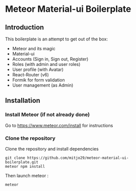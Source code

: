 # Meteor Material-ui Boilerplate
## Introduction
This boilerplate is an attempt to get out of the box:
- Meteor and its magic
- Material-ui
- Accounts (Sign in, Sign out, Register)
- Roles (with admin and user roles)
- User profile (with Avatar)
- React-Router (v6)
- Formik for form validation
- User management (as Admin)

## Installation

### Install Meteor (if not already done)

Go to https://www.meteor.com/install for instructions

### Clone the repository
Clone the repository and install dependencies
```shell
git clone https://github.com/mitjo29/meteor-material-ui-boilerplate.git
meteor npm install
```
Then launch meteor :
```shell
meteor
```
